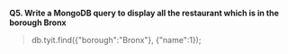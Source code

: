 **Q5. Write a MongoDB query to display all the restaurant which is in the borough 
Bronx**

> db.tyit.find({"borough":"Bronx"}, {"name":1});